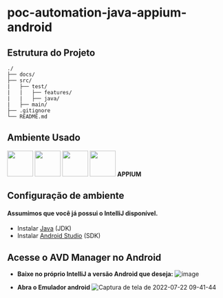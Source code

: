 # poc-automation-java-appium-android
## Estrutura do Projeto
```
./
├── docs/
├── src/
|   ├── test/
|   |   ├── features/
|   |   ├── java/
|   ├── main/
├── .gitignore
└── README.md
```

## Ambiente Usado

<img src="https://cdn.jsdelivr.net/gh/devicons/devicon/icons/linux/linux-original.svg" width="60" height="60" /> <img src="https://cdn.jsdelivr.net/gh/devicons/devicon/icons/java/java-original-wordmark.svg" width="60" height="60" /> <img src="https://cdn.jsdelivr.net/gh/devicons/devicon/icons/cucumber/cucumber-plain-wordmark.svg" width="60" height="60" /> <img src="https://cdn.jsdelivr.net/gh/devicons/devicon/icons/intellij/intellij-original-wordmark.svg" width="60" height="60" /> **APPIUM**

## Configuração de ambiente
#### Assumimos que você já possui o **IntelliJ** disponível.
- Instalar [Java](docs/install-java-jdk.md) (JDK)
- Instalar [Android Studio](docs/install-android-studio-sdk.md) (SDK)

## Acesse o AVD Manager no Android
- **Baixe no próprio IntelliJ a versão Android que deseja:**
![image](https://user-images.githubusercontent.com/102734845/180441718-54d1b1c0-a6cd-41ca-b529-96c514d6b357.png)

- **Abra o Emulador android**
![Captura de tela de 2022-07-22 09-41-44](https://user-images.githubusercontent.com/102734845/180441395-8af7d4e1-f645-41ee-bdfb-9331c02cad09.png)





          
